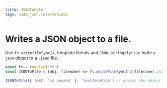 ```yaml
---
title: JSONToFile
tags: node,json,intermediate
---
```


# Writes a JSON object to a file.

Use `fs.writeFileSync()`, template literals and `JSON.stringify()` to write a `json` object to a `.json` file.

```js
const fs = require('fs')
const JSONToFile = (obj, filename) => fs.writeFileSync(`${filename}.json`, JSON.stringify(obj, null, 2))
```

```js
JSONToFile({ test: 'is passed' }, 'testJsonFile') // writes the object to 'testJsonFile.json'
```
